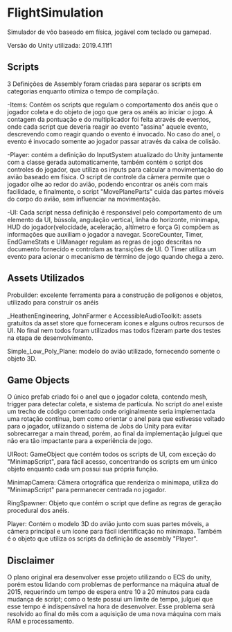 # FlightSimulation
Simulador de vôo baseado em física, jogável com teclado ou gamepad.

Versão do Unity utilizada: 2019.4.11f1

## Scripts
3 Definições de Assembly foram criadas para separar os scripts em categorias enquanto otimiza o tempo de compilação.

-Items: Contém os scripts que regulam o comportamento dos anéis que o jogador coleta e do objeto de jogo que gera os anéis ao iniciar o jogo. A contagem da pontuação e do multiplicador foi feita através de eventos, onde cada script que deveria
reagir ao evento "assina" aquele evento, descrevendo como reagir quando o evento é invocado. No caso do anel, o evento é invocado somente ao jogador passar através da caixa de colisão.

-Player: contém a definição do InputSystem atualizado do Unity juntamente com a classe gerada automaticamente, também contém o script dos controles do jogador, que utiliza os inputs para calcular a movimentação do avião baseado em física. 
O script de controle da câmera permite que o jogador olhe ao redor do avião, podendo encontrar os anéis com mais facilidade, e finalmente, o script "MovePlaneParts" cuida das partes móveis do corpo do avião, sem influenciar na movimentação.

-UI: Cada script nessa definição é responsável pelo comportamento de um elemento da UI, bússola, angulação vertical, linha do horizonte, minimapa, HUD do jogador(velocidade, aceleração, altímetro e força G) compõem as informações que 
auxiliam o jogador a navegar. ScoreCounter, Timer, EndGameStats e UIManager regulam as regras de jogo descritas no documento fornecido e controlam as transições de UI. O Timer utiliza um evento para acionar o mecanismo de término de jogo 
quando chega a zero.

## Assets Utilizados

Probuilder: excelente ferramenta para a construção de polígonos e objetos, utilizado para construir os anéis

_HeathenEngineering, JohnFarmer e AccessibleAudioToolkit: assets gratuitos da asset store que forneceram ícones e alguns outros recursos de UI. No final nem todos foram utilizados mas todos fizeram parte dos testes na etapa de desenvolvimento.

Simple_Low_Poly_Plane: modelo do avião utilizado, fornecendo somente o objeto 3D.

## Game Objects

O único prefab criado foi o anel que o jogador coleta, contendo mesh, trigger para detectar coleta, e sistema de partícula. No script do anel existe um trecho de código comentado onde originalmente seria implementada uma rotação contínua, 
bem como orientar o anel para que estivesse voltado para o jogador, utilizando o sistema de Jobs do Unity para evitar sobrecarregar a main thread, porém, ao final da implementação julguei que não era tão impactante para a experiência de jogo.

UIRoot: GameObject que contém todos os scripts de UI, com exceção do "MinimapScript", para fácil acesso, concentrando os scripts em um único objeto enquanto cada um possui sua própria função.

MinimapCamera: Câmera ortográfica que renderiza o minimapa, utiliza do "MinimapScript" para permanecer centrada no jogador.

RingSpawner: Objeto que contém o script que define as regras de geração procedural dos anéis.

Player: Contém o modelo 3D do avião junto com suas partes móveis, a câmera principal e um ícone para fácil identificação no minimapa. Também é o objeto que utiliza os scripts da definição de assembly "Player".

## Disclaimer

O plano original era desenvolver esse projeto utilizando o ECS do unity, porém estou lidando com problemas de performance na máquina atual de 2015, requerindo um tempo de espera entre 10 a 20 minutos para cada mudança de script; como o teste 
possui um limite de tempo, julguei que esse tempo é indispensável na hora de desenvolver. Esse problema será resolvido ao final do mês com a aquisição de uma nova máquina com mais RAM e processamento.

